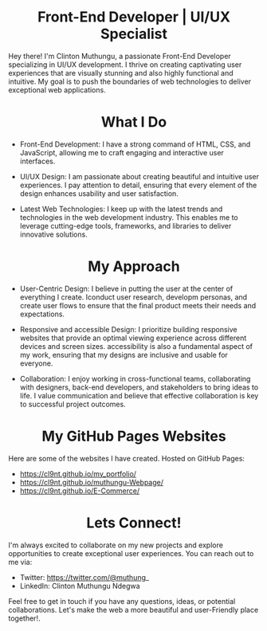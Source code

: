 <h1 align="center"> Front-End Developer | UI/UX Specialist </h1>

Hey there! I'm Clinton Muthungu, a passionate Front-End Developer specializing in UI/UX development. I thrive on creating captivating user experiences that are visually stunning and also highly functional and intuitive. My goal is to push the boundaries of web technologies to deliver exceptional web applications.


<h1 align="center"> What I Do </h1>

* Front-End Development: I have a strong command of HTML, CSS, and JavaScript, allowing me to craft engaging and interactive user interfaces.

* UI/UX Design: I am passionate about creating beautiful and intuitive user experiences. I pay attention to detail, ensuring that every element of the design enhances usability and user satisfaction.

* Latest Web Technologies: I keep up with the latest trends and technologies in the web development industry. This enables me to leverage cutting-edge tools, frameworks, and libraries to deliver innovative solutions.


<h1 align="center"> My Approach </h1>

* User-Centric Design: I believe in putting the user at the center of everything I create. Iconduct user research, developm personas, and create user flows to ensure that the final product meets their needs and expectations.

* Responsive and accessible Design: I prioritize building responsive websites that provide an optimal viewing experience across different devices and screen sizes. accessibility is also a fundamental aspect of my work, ensuring that my designs are inclusive and usable for everyone.

* Collaboration: I enjoy working in cross-functional teams, collaborating with designers, back-end developers, and stakeholders to bring ideas to life. I value communication and believe that effective collaboration is key to successful project outcomes.

<h1 align="center"> My GitHub Pages Websites </h1>

Here are some of the websites I have created. Hosted on GitHub Pages:

* https://cl9nt.github.io/my_portfolio/
* https://cl9nt.github.io/muthungu-Webpage/
* https://cl9nt.github.io/E-Commerce/


<h1 align="center"> Lets Connect! </h1>

I'm always excited to collaborate on my new projects and explore opportunities to create exceptional user experiences. You can reach out to me via:

* Twitter: https://twitter.com/@muthung_
* LinkedIn: Clinton Muthungu Ndegwa


Feel free to get in touch if you have any questions, ideas, or potential collaborations. Let's make the web a more beautiful and user-Friendly place together!.
